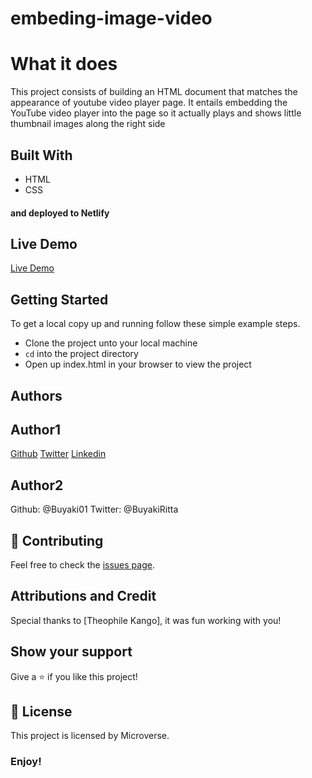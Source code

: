 # embeding-image-video

# What it does
This project consists of building an HTML document that matches the appearance of youtube video player page. It entails embedding the YouTube video player into the page so it actually plays and shows little thumbnail images along the right side

## Built With
- HTML
- CSS
#### and deployed to Netlify

## Live Demo

[Live Demo](https://theophile-ritha-youtubeproject.netlify.com)

## Getting Started

To get a local copy up and running follow these simple example steps.
- Clone the project unto your local machine
- `cd` into the project directory
- Open up index.html in your browser to view the project

## Authors

## Author1

[Github](https://www.github.com/Theophile-Kango)
[Twitter](https://twitter.com/Theophadh)
[Linkedin](https://www.linkedin.com/in/theophile-kango-b6b580194/)

## Author2

Github: @Buyaki01
Twitter: @BuyakiRitta

## 🤝 Contributing

Feel free to check the [issues page](https://github.com/Theophile-Kango/embeding-image-video/issues).

## Attributions and Credit
Special thanks to [Theophile Kango], it was fun working with you! 

## Show your support

Give a ⭐️ if you like this project!

## 📝 License

This project is licensed by Microverse.

### Enjoy!
